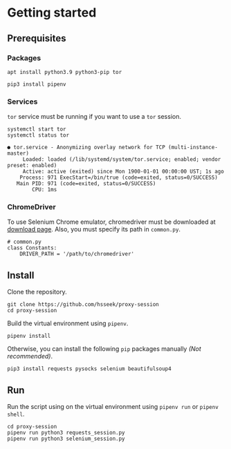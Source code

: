 # Getting started
## Prerequisites
### Packages
```
apt install python3.9 python3-pip tor
```
```
pip3 install pipenv
```
### Services
`tor` service must be running if you want to use a `tor` session.
```
systemctl start tor
systemctl status tor
```
```
● tor.service - Anonymizing overlay network for TCP (multi-instance-master)
     Loaded: loaded (/lib/systemd/system/tor.service; enabled; vendor preset: enabled)
     Active: active (exited) since Mon 1900-01-01 00:00:00 UST; 1s ago
    Process: 971 ExecStart=/bin/true (code=exited, status=0/SUCCESS)
   Main PID: 971 (code=exited, status=0/SUCCESS)
        CPU: 1ms
```
### ChromeDriver
To use Selenium Chrome emulator, chromedriver must be downloaded at [download page](https://chromedriver.chromium.org/downloads).
Also, you must specify its path in `common.py`.
```
# common.py
class Constants:
    DRIVER_PATH = '/path/to/chromedriver'
```

## Install
Clone the repository.
```
git clone https://github.com/hsseek/proxy-session
cd proxy-session
```
Build the virtual environment using `pipenv`.
```
pipenv install
```
Otherwise, you can install the following `pip` packages manually _(Not recommended)_.
```
pip3 install requests pysocks selenium beautifulsoup4
```

## Run
Run the script using on the virtual environment using `pipenv run` or `pipenv shell`.
```
cd proxy-session
pipenv run python3 requests_session.py
pipenv run python3 selenium_session.py
```
